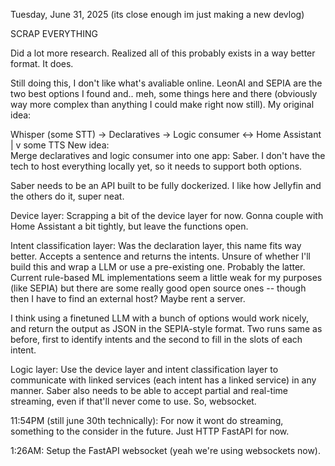 Tuesday, June 31, 2025
(its close enough im just making a new devlog)

SCRAP EVERYTHING

Did a lot more research. Realized all of this probably exists in a way better format. It does.

Still doing this, I don't like what's avaliable online. LeonAI and SEPIA are the two best options I found and.. meh, some things here and there (obviously way more complex than anything I could make right now still). My original idea:

Whisper (some STT) -> Declaratives -> Logic consumer <-> Home Assistant 
                                            |
                                            v
                                         some TTS
New idea:   
Merge declaratives and logic consumer into one app: Saber. I don't have the tech to host everything locally yet, so it needs to support both options.

Saber needs to be an API built to be fully dockerized. I like how Jellyfin and the others do it, super neat.

Device layer: Scrapping a bit of the device layer for now. Gonna couple with Home Assistant a bit tightly, but leave the functions open.


Intent classification layer: Was the declaration layer, this name fits way better. Accepts a sentence and returns the intents. Unsure of whether I'll build this and wrap a LLM or use a pre-existing one. Probably the latter. Current rule-based ML implementations seem a little weak for my purposes (like SEPIA) but there are some really good open source ones -- though then I have to find an external host? Maybe rent a server. 

I think using a finetuned LLM with a bunch of options would work nicely, and return the output as JSON in the SEPIA-style format. Two runs same as before, first to identify intents and the second to fill in the slots of each intent.


Logic layer: Use the device layer and intent classification layer to communicate with linked services (each intent has a linked service) in any manner. Saber also needs to be able to accept partial and real-time streaming, even if that'll never come to use. So, websocket.

11:54PM (still june 30th technically): For now it wont do streaming, something to the consider in the future. Just HTTP FastAPI for now.

1:26AM: Setup the FastAPI websocket (yeah we're using websockets now).